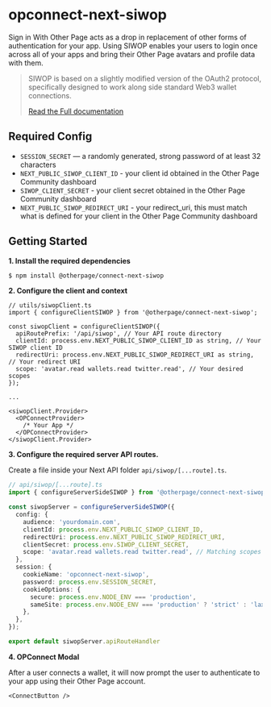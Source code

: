 # opconnect-next-siwop

Sign in With Other Page acts as a drop in replacement of other forms of authentication for your app. Using SIWOP enables your users to login once across all of your apps and bring their Other Page avatars and profile data with them.

>SIWOP is based on a slightly modified version of the OAuth2 protocol, specifically designed to work along side standard Web3 wallet connections.
>
>[Read the Full documentation](https://alpha-admin.other.page/docs/)

## Required Config

- `SESSION_SECRET` — a randomly generated, strong password of at least 32 characters
- `NEXT_PUBLIC_SIWOP_CLIENT_ID` - your client id obtained in the Other Page Community dashboard
- `SIWOP_CLIENT_SECRET` - your client secret obtained in the Other Page Community dashboard
- `NEXT_PUBLIC_SIWOP_REDIRECT_URI` - your redirect_uri, this must match what is defined for your client in the Other Page Community dashboard

## Getting Started

**1. Install the required dependencies**

```bash
$ npm install @otherpage/connect-next-siwop
```



**2. Configure the client and context**

```tsx
// utils/siwopClient.ts
import { configureClientSIWOP } from '@otherpage/connect-next-siwop';

const siwopClient = configureClientSIWOP({
  apiRoutePrefix: '/api/siwop', // Your API route directory
  clientId: process.env.NEXT_PUBLIC_SIWOP_CLIENT_ID as string, // Your SIWOP client ID
  redirectUri: process.env.NEXT_PUBLIC_SIWOP_REDIRECT_URI as string, // Your redirect URI
  scope: 'avatar.read wallets.read twitter.read', // Your desired scopes
});

...

<siwopClient.Provider>
  <OPConnectProvider>
    /* Your App */
  </OPConnectProvider>
</siwopClient.Provider>
```

**3. Configure the required server API routes.**

Create a file inside your Next API folder `api/siwop/[...route].ts`.

```typescript
// api/siwop/[...route].ts
import { configureServerSideSIWOP } from '@otherpage/connect-next-siwop';

const siwopServer = configureServerSideSIWOP({
  config: {
    audience: 'yourdomain.com',
    clientId: process.env.NEXT_PUBLIC_SIWOP_CLIENT_ID,
    redirectUri: process.env.NEXT_PUBLIC_SIWOP_REDIRECT_URI,
    clientSecret: process.env.SIWOP_CLIENT_SECRET,
    scope: 'avatar.read wallets.read twitter.read', // Matching scopes
  },
  session: {
    cookieName: 'opconnect-next-siwop',
    password: process.env.SESSION_SECRET,
    cookieOptions: {
      secure: process.env.NODE_ENV === 'production',
      sameSite: process.env.NODE_ENV === 'production' ? 'strict' : 'lax',
    },
  },
});

export default siwopServer.apiRouteHandler
```

**4. OPConnect Modal**

After a user connects a wallet, it will now prompt the user to authenticate to your app using their Other Page account.

```tsx
<ConnectButton />
```
